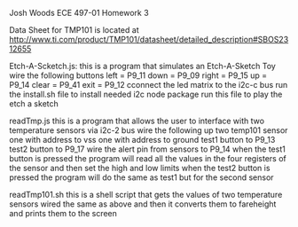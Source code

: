Josh Woods 
ECE 497-01
Homework 3 

Data Sheet for TMP101 is located at http://www.ti.com/product/TMP101/datasheet/detailed_description#SBOS2312655

Etch-A-Scketch.js: 
	this is a program that simulates an Etch-A-Sketch Toy
	wire the following buttons 
	left = P9_11
	down = P9_09
	right = P9_15
	up = P9_14
	clear = P9_41
	exit = P9_12
	cconnect the led matrix to the i2c-c bus 
	run the install.sh file to install needed i2c node package
	run this file to play the etch a sketch

readTmp.js
	this is a program that allows the user to interface with two temperature sensors via i2c-2 bus
	wire the following up 
	two temp101 sensor one with address to vss one with address to ground
	test1 button to P9_13
	test2 button to P9_17
	wire the alert pin from sensors to P9_14
	when the test1 button is pressed the program will read all the values in the four registers
		of the sensor and then set the high and low limits
	when the test2 button is pressed the program will do the same as test1 but for the 
		second sensor


readTmp101.sh
	this is a shell script that gets the values of two temperature sensors wired the
		same as above and then it converts them to fareheight and prints them to 
		the screen 
